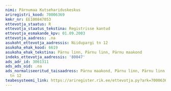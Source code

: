 ```yaml
---
nimi: Pärnumaa Kutsehariduskeskus
ariregistri_kood: 70006369
kmkr_nr: EE100847053
ettevotja_staatus: R
ettevotja_staatus_tekstina: Registrisse kantud
ettevotja_esmakande_kpv: 01.09.2003
ettevotja_aadress: .na
asukoht_ettevotja_aadressis: Niidupargi tn 12
asukoha_ehak_kood: 6619
asukoha_ehak_tekstina: Pärnu linn, Pärnu linn, Pärnu maakond
indeks_ettevotja_aadressis: '80047'
ads_adr_id: 3061311
ads_ads_oid: .na
ads_normaliseeritud_taisaadress: Pärnu maakond, Pärnu linn, Pärnu linn, Niidupargi
  tn 12
teabesysteemi_link: https://ariregister.rik.ee/ettevotja.py?ark=70006369&ref=rekvisiidid
---
```

